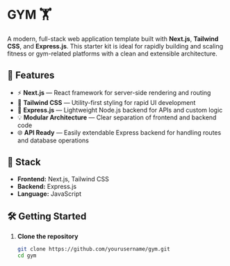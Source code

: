 # GYM 🏋️

A modern, full-stack web application template built with **Next.js**, **Tailwind CSS**, and **Express.js**. This starter kit is ideal for rapidly building and scaling fitness or gym-related platforms with a clean and extensible architecture.

## 🚀 Features

- ⚡ **Next.js** — React framework for server-side rendering and routing
- 🎨 **Tailwind CSS** — Utility-first styling for rapid UI development
- 🚀 **Express.js** — Lightweight Node.js backend for APIs and custom logic
- 💡 **Modular Architecture** — Clear separation of frontend and backend code
- 🌐 **API Ready** — Easily extendable Express backend for handling routes and database operations

## 🧱 Stack

- **Frontend:** Next.js, Tailwind CSS
- **Backend:** Express.js
- **Language:**  JavaScript

## 🛠️ Getting Started

1. **Clone the repository**

   ```bash
   git clone https://github.com/yourusername/gym.git
   cd gym

